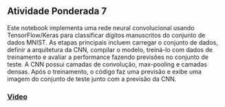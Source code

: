 ## Atividade Ponderada 7

Este notebook implementa uma rede neural convolucional usando TensorFlow/Keras para classificar dígitos manuscritos do conjunto de dados MNIST. As etapas principais incluem carregar o conjunto de dados, definir a arquitetura da CNN, compilar o modelo, treiná-lo com dados de treinamento e avaliar a performance fazendo previsões no conjunto de teste. A CNN possui camadas de convolução, max-pooling e camadas densas. Após o treinamento, o código faz uma previsão e exibe uma imagem do conjunto de teste junto com a previsão da CNN.

### [Video](https://drive.google.com/file/d/1SC4LFIhZ9Y1OgjBFn4BNReRBWrhEy4VU/view?usp=sharing)

